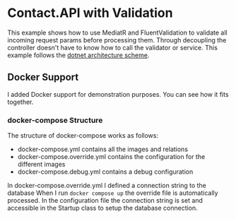 # Contact.API with Validation

This example shows how to use MediatR and FluentValidation to validate all incoming request params before processing them. 
Through decoupling the controller doesn't have to know how to call the validator or service. 
This example follows the [dotnet architecture scheme](https://github.com/dotnet-architecture/eShopOnContainers/tree/dev/src/Services/Ordering/Ordering.API).

## Docker Support

I added Docker support for demonstration purposes. You can see how it fits together.

### docker-compose Structure

The structure of docker-compose works as follows:
- docker-compose.yml contains all the images and relations
- docker-compose.override.yml contains the configuration for the different images
- docker-compose.debug.yml contains a debug configuration

In docker-compose.override.yml I defined a connection string to the database When I run `docker compose up`
the override file is automatically processed. In the configuration file the connection string is set and
accessible in the Startup class to setup the database connection.